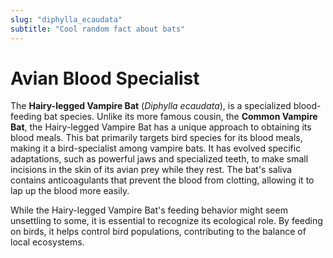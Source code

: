 ```yaml
---
slug: "diphylla_ecaudata"
subtitle: "Cool random fact about bats"
---
```


# Avian Blood Specialist

The **Hairy-legged Vampire Bat** (_Diphylla ecaudata_),
is a specialized blood-feeding bat species.
Unlike its more famous cousin, the **Common Vampire Bat**,
the Hairy-legged Vampire Bat has a unique approach to obtaining its blood meals. This bat primarily targets bird species for its blood meals,
making it a bird-specialist among vampire bats.
It has evolved specific adaptations, such as powerful jaws and specialized teeth,
to make small incisions in the skin of its avian prey while they rest.
The bat's saliva contains anticoagulants that prevent the blood from clotting,
allowing it to lap up the blood more easily.

While the Hairy-legged Vampire Bat's feeding behavior might seem unsettling to some,
it is essential to recognize its ecological role.
By feeding on birds, it helps control bird populations, contributing to the balance of local ecosystems.
